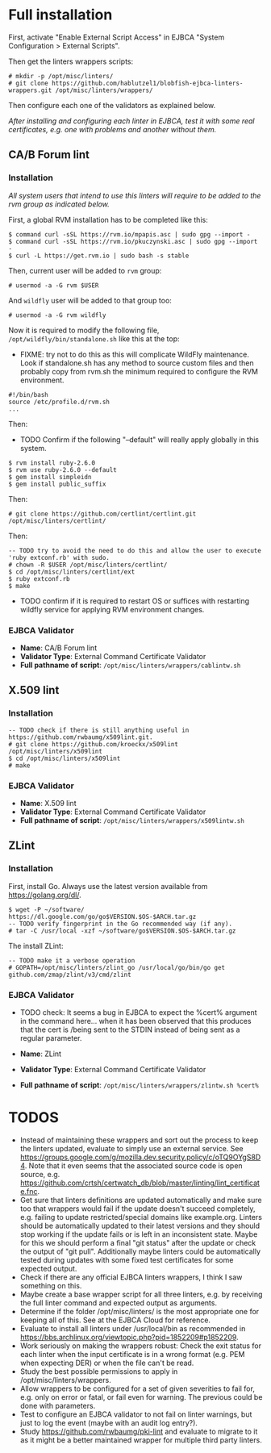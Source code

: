 # Full installation

First, activate "Enable External Script Access" in EJBCA "System Configuration > External Scripts".

Then get the linters wrappers scripts:

```
# mkdir -p /opt/misc/linters/
# git clone https://github.com/hablutzel1/blobfish-ejbca-linters-wrappers.git /opt/misc/linters/wrappers/
```
Then configure each one of the validators as explained below.

*After installing and configuring each linter in EJBCA, test it with some real certificates, e.g. one with problems and another without them.*

## CA/B Forum lint

### Installation

*All system users that intend to use this linters will require to be added to the rvm group as indicated below.*

First, a global RVM installation has to be completed like this:

```
$ command curl -sSL https://rvm.io/mpapis.asc | sudo gpg --import -
$ command curl -sSL https://rvm.io/pkuczynski.asc | sudo gpg --import -
$ curl -L https://get.rvm.io | sudo bash -s stable
```

Then, current user will be added to `rvm` group:

```
# usermod -a -G rvm $USER
```

And `wildfly` user will be added to that group too:

```
# usermod -a -G rvm wildfly
```

Now it is required to modify the following file, `/opt/wildfly/bin/standalone.sh` like this at the top:

* FIXME: try not to do this as this will complicate WildFly maintenance. Look if standalone.sh has any method to source custom files and then probably copy from rvm.sh the minimum required to configure the RVM environment.

```
#!/bin/bash
source /etc/profile.d/rvm.sh
...
```

Then:

* TODO Confirm if the following "–default" will really apply globally in this system.

```
$ rvm install ruby-2.6.0
$ rvm use ruby-2.6.0 --default
$ gem install simpleidn
$ gem install public_suffix
```

Then:

```
# git clone https://github.com/certlint/certlint.git /opt/misc/linters/certlint/
```

Then:

```
-- TODO try to avoid the need to do this and allow the user to execute 'ruby extconf.rb' with sudo.
# chown -R $USER /opt/misc/linters/certlint/
$ cd /opt/misc/linters/certlint/ext
$ ruby extconf.rb
$ make
```

* TODO confirm if it is required to restart OS or suffices with restarting wildfly service for applying RVM environment changes.

### EJBCA Validator

* **Name**: CA/B Forum lint
* **Validator Type**: External Command Certificate Validator
* **Full pathname of script**: `/opt/misc/linters/wrappers/cablintw.sh`

## X.509 lint

### Installation

```
-- TODO check if there is still anything useful in https://github.com/rwbaumg/x509lint.git.
# git clone https://github.com/kroeckx/x509lint /opt/misc/linters/x509lint
$ cd /opt/misc/linters/x509lint
# make
```

### EJBCA Validator

* **Name**: X.509 lint
* **Validator Type**: External Command Certificate Validator
* **Full pathname of script**: `/opt/misc/linters/wrappers/x509lintw.sh`

## ZLint

### Installation

First, install Go. Always use the latest version available from https://golang.org/dl/.

```
$ wget -P ~/software/ https://dl.google.com/go/go$VERSION.$OS-$ARCH.tar.gz
-- TODO verify fingerprint in the Go recommended way (if any).
# tar -C /usr/local -xzf ~/software/go$VERSION.$OS-$ARCH.tar.gz
```

The install ZLint:

```
-- TODO make it a verbose operation
# GOPATH=/opt/misc/linters/zlint_go /usr/local/go/bin/go get github.com/zmap/zlint/v3/cmd/zlint
```

### EJBCA Validator

* TODO check: It seems a bug in EJBCA to expect the %cert% argument in the command here... when it has been observed that this produces that the cert is /being sent to the STDIN instead of being sent as a regular parameter.

* **Name**: ZLint
* **Validator Type**: External Command Certificate Validator
* **Full pathname of script**: `/opt/misc/linters/wrappers/zlintw.sh %cert%`

# TODOS #
- Instead of maintaining these wrappers and sort out the process to keep the linters updated, evaluate to simply use an external service. See  https://groups.google.com/g/mozilla.dev.security.policy/c/oTQ9OYgS8D4. Note that it even seems that the associated source code is open source, e.g. https://github.com/crtsh/certwatch_db/blob/master/linting/lint_certificate.fnc.
- Get sure that linters definitions are updated automatically and make sure too that wrappers would fail if the update doesn't succeed completely, e.g. failing to update restricted/special domains like example.org. Linters should be automatically updated to their latest versions and they should stop working if the update fails or is left in an inconsistent state. Maybe for this we should perform a final "git status" after the update or check the output of "git pull". Additionally maybe linters could be automatically tested during updates with some fixed test certificates for some expected output.
- Check if there are any official EJBCA linters wrappers, I think I saw something on this.
- Maybe create a base wrapper script for all three linters, e.g. by receiving the full linter command and expected output as arguments.
- Determine if the folder /opt/misc/linters/ is the most appropriate one for keeping all of this. See at the EJBCA Cloud for reference.
- Evaluate to install all linters under /usr/local/bin as recommended in https://bbs.archlinux.org/viewtopic.php?pid=1852209#p1852209.
- Work seriously on making the wrappers robust: Check the exit status for each linter when the input certificate is in a wrong format (e.g. PEM when expecting DER) or when the file can't be read.
- Study the best possible permissions to apply in /opt/misc/linters/wrappers.
- Allow wrappers to be configured for a set of given severities to fail for, e.g. only on error or fatal, or fail even for warning. The previous could be done with parameters.
- Test to configure an EJBCA validator to not fail on linter warnings, but just to log the event (maybe with an audit log entry?).
- Study https://github.com/rwbaumg/pki-lint and evaluate to migrate to it as it might be a better maintained wrapper for multiple third party linters.
